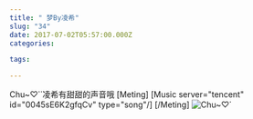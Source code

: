 ```yaml
---
title: " ​​​​梦By凌希"
slug: "34"
date: 2017-07-02T05:57:00.000Z
categories:

tags:

---
```


Chu~♡⃛ ​​​​
凌希有甜甜的声音哦
[Meting]
[Music server="tencent" id="0045sE6K2gfqCv" type="song"/]
[/Meting]
![Chu~♡⃛ ​​​​][1]


  [1]: https://xy07-1251893119.costj.myqcloud.com/2017/07/02/3502391166.gif
